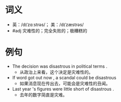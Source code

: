 # 词义
- 英：/dɪˈzɑːstrəs/； 美：/dɪˈzæstrəs/
- #adj 灾难性的；完全失败的；极糟糕的
# 例句
- The decision was disastrous in political terms .
	- 从政治上来看，这个决定是灾难性的。
- If word got out now , a scandal could be disastrous
	- 如果消息现在传出去，可能会是灾难性的丑闻。
- Last year 's figures were little short of disastrous .
	- 去年的数字简直是灾难。
